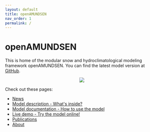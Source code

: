 ```yaml
---
layout: default
title: openAMUNDSEN
nav_order: 1
permalink: /
---
```

# openAMUNDSEN

This is home of the modular snow and hydroclimatological modeling framework openAMUNDSEN. You can find the latest model version at [GitHub](https://github.com/openamundsen/openamundsen).

<p align="center">
  <img src="https://user-images.githubusercontent.com/17546246/115751189-3afe4c00-a399-11eb-8bfa-87d0a86c2119.gif" />
</p>

Check out these pages:

- [News](/news/)
- [Model description - What's inside?](/des/)
- [Model documentation - How to use the model](/doc/)
- [Live demo - Try the model online!](/demo/)
- [Publications](/publications/)
- [About](/about/)
